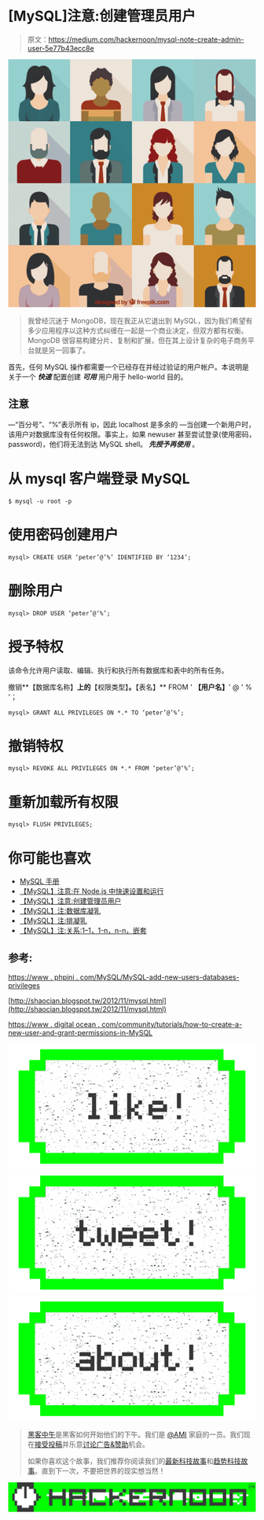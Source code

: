 # [MySQL]注意:创建管理员用户

> 原文：<https://medium.com/hackernoon/mysql-note-create-admin-user-5e77b43ecc8e>

![](img/366bbc89752a5377402a05c1d78be71d.png)

> 我曾经沉迷于 MongoDB，现在我正从它退出到 MySQL，因为我们希望有多少应用程序以这种方式纠缠在一起是一个商业决定，但双方都有权衡。MongoDB 很容易构建分片、复制和扩展，但在其上设计复杂的电子商务平台就是另一回事了。

首先，任何 MySQL 操作都需要一个已经存在并经过验证的用户帐户。本说明是关于一个 ***快速*** 配置创建 ***可用*** 用户用于 hello-world 目的。

## 注意

—“百分号”、“%”表示所有 ip，因此 localhost 是多余的
—当创建一个新用户时，该用户对数据库没有任何权限。事实上，如果 newuser 甚至尝试登录(使用密码，password)，他们将无法到达 MySQL shell。 ***先授予再使用*** 。

# 从 mysql 客户端登录 MySQL

```
$ mysql -u root -p
```

# 使用密码创建用户

```
mysql> CREATE USER ‘peter’@’%’ IDENTIFIED BY ‘1234’;
```

# 删除用户

```
mysql> DROP USER ‘peter’@‘%’;
```

# 授予特权

该命令允许用户读取、编辑、执行和执行所有数据库和表中的所有任务。

撤销**【数据库名称】**上的**【权限类型】**。**【表名】** FROM ' **【用户名】**' @ ' % '；

```
mysql> GRANT ALL PRIVILEGES ON *.* TO ‘peter’@’%’;
```

# 撤销特权

```
mysql> REVOKE ALL PRIVILEGES ON *.* FROM ‘peter’@‘%’;
```

# 重新加载所有权限

```
mysql> FLUSH PRIVILEGES;
```

# 你可能也喜欢

*   [MySQL 手册](/curiousian/mysql-handbook-tutorial-example-for-beginner-setup-admin-query-curd-relation-583b05106c1f#.v7tni8uoj)
*   [【MySQL】注意:在 Node.js 中快速设置和运行](https://hackernoon.com/nodejs-mysql-install-setup-tutorial-example-connection-insert-query-fd5c5032d3b0#.hpp65qg28)
*   [【MySQL】注意:创建管理员用户](https://hackernoon.com/mysql-note-create-admin-user-5e77b43ecc8e#.uncmszepg)
*   [【MySQL】注:数据库凝乳](https://hackernoon.com/mysql-note-database-curd-b62a21404678#.jm4eqcmgu)
*   [【MySQL】注:排凝乳](/hacker-daily/mysql-tutorial-query-limit-offset-condition-row-foreign-key-join-select-d3835b28e1a#.dob477vn4)
*   [【MySQL】注:关系:1–1，1-n，n-n，嵌套](https://hackernoon.com/mysql-tutorial-example-relation-foreign-key-database-funtion-join-table-query-one-namy-nest-41dd09648fbd)

## **参考:**

[https://www . phpini . com/MySQL/MySQL-add-new-users-databases-privileges](https://www.phpini.com/mysql/mysql-add-new-users-databases-privileges)

[http://shaocian.blogspot.tw/2012/11/mysql.html](http://shaocian.blogspot.tw/2012/11/mysql.html)

[https://www . digital ocean . com/community/tutorials/how-to-create-a-new-user-and-grant-permissions-in-MySQL](https://www.digitalocean.com/community/tutorials/how-to-create-a-new-user-and-grant-permissions-in-mysql)

[![](img/50ef4044ecd4e250b5d50f368b775d38.png)](http://bit.ly/HackernoonFB)[![](img/979d9a46439d5aebbdcdca574e21dc81.png)](https://goo.gl/k7XYbx)[![](img/2930ba6bd2c12218fdbbf7e02c8746ff.png)](https://goo.gl/4ofytp)

> [黑客中午](http://bit.ly/Hackernoon)是黑客如何开始他们的下午。我们是 [@AMI](http://bit.ly/atAMIatAMI) 家庭的一员。我们现在[接受投稿](http://bit.ly/hackernoonsubmission)并乐意[讨论广告&赞助](mailto:partners@amipublications.com)机会。
> 
> 如果你喜欢这个故事，我们推荐你阅读我们的[最新科技故事](http://bit.ly/hackernoonlatestt)和[趋势科技故事](https://hackernoon.com/trending)。直到下一次，不要把世界的现实想当然！

![](img/be0ca55ba73a573dce11effb2ee80d56.png)